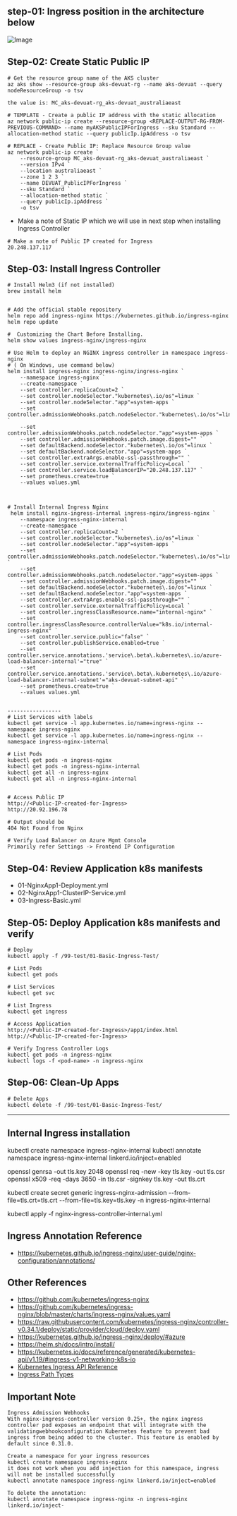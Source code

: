 ## step-01: Ingress position in the architecture below
![Image](/01-cluster/images/uat-arch-01.png)

## Step-02: Create Static Public IP
```t
# Get the resource group name of the AKS cluster 
az aks show --resource-group aks-devuat-rg --name aks-devuat --query nodeResourceGroup -o tsv

the value is: MC_aks-devuat-rg_aks-devuat_australiaeast

# TEMPLATE - Create a public IP address with the static allocation
az network public-ip create --resource-group <REPLACE-OUTPUT-RG-FROM-PREVIOUS-COMMAND> --name myAKSPublicIPForIngress --sku Standard --allocation-method static --query publicIp.ipAddress -o tsv

# REPLACE - Create Public IP: Replace Resource Group value
az network public-ip create `
    --resource-group MC_aks-devuat-rg_aks-devuat_australiaeast `
    --version IPv4 `
    --location australiaeast `
    --zone 1 2 3 `
    --name DEVUAT_PublicIPForIngress `
    --sku Standard `
    --allocation-method static `
    --query publicIp.ipAddress `
    -o tsv

```
- Make a note of Static IP which we will use in next step when installing Ingress Controller
```t
# Make a note of Public IP created for Ingress
20.248.137.117
```

## Step-03: Install Ingress Controller
```t
# Install Helm3 (if not installed)
brew install helm


# Add the official stable repository
helm repo add ingress-nginx https://kubernetes.github.io/ingress-nginx
helm repo update

#  Customizing the Chart Before Installing. 
helm show values ingress-nginx/ingress-nginx

# Use Helm to deploy an NGINX ingress controller in namespace ingress-nginx
# ( On Windows, use command below)
helm install ingress-nginx ingress-nginx/ingress-nginx `
    --namespace ingress-nginx `
    --create-namespace `
    --set controller.replicaCount=2 `
	--set controller.nodeSelector."kubernetes\.io/os"=linux `
    --set controller.nodeSelector."app"=system-apps `
	--set controller.admissionWebhooks.patch.nodeSelector."kubernetes\.io/os"=linux `
    --set controller.admissionWebhooks.patch.nodeSelector."app"=system-apps `
    --set controller.admissionWebhooks.patch.image.digest="" `
    --set defaultBackend.nodeSelector."kubernetes\.io/os"=linux `
	--set defaultBackend.nodeSelector."app"=system-apps `
	--set controller.extraArgs.enable-ssl-passthrough="" `
    --set controller.service.externalTrafficPolicy=Local `
    --set controller.service.loadBalancerIP="20.248.137.117" `
    --set prometheus.create=true `
    --values values.yml



# Install Internal Ingress Nginx
 helm install nginx-ingress-internal ingress-nginx/ingress-nginx `
    --namespace ingress-nginx-internal `
    --create-namespace `
    --set controller.replicaCount=2 `
    --set controller.nodeSelector."kubernetes\.io/os"=linux `
    --set controller.nodeSelector."app"=system-apps `
    --set controller.admissionWebhooks.patch.nodeSelector."kubernetes\.io/os"=linux `
    --set controller.admissionWebhooks.patch.nodeSelector."app"=system-apps `
    --set controller.admissionWebhooks.patch.image.digest="" `
    --set defaultBackend.nodeSelector."kubernetes\.io/os"=linux `
    --set defaultBackend.nodeSelector."app"=system-apps `
    --set controller.extraArgs.enable-ssl-passthrough="" `
    --set controller.service.externalTrafficPolicy=Local `
    --set controller.ingressClassResource.name="internal-nginx" `
    --set controller.ingressClassResource.controllerValue="k8s.io/internal-ingress-nginx" `
    --set controller.service.public="false" `
    --set controller.publishService.enabled=true `
    --set controller.service.annotations.'service\.beta\.kubernetes\.io/azure-load-balancer-internal'="true" `
    --set controller.service.annotations.'service\.beta\.kubernetes\.io/azure-load-balancer-internal-subnet'="aks-devuat-subnet-api" `
    --set prometheus.create=true `
    --values values.yml


-----------------
# List Services with labels
kubectl get service -l app.kubernetes.io/name=ingress-nginx --namespace ingress-nginx
kubectl get service -l app.kubernetes.io/name=ingress-nginx --namespace ingress-nginx-internal

# List Pods
kubectl get pods -n ingress-nginx
kubectl get pods -n ingress-nginx-internal
kubectl get all -n ingress-nginx
kubectl get all -n ingress-nginx-internal


# Access Public IP
http://<Public-IP-created-for-Ingress>
http://20.92.196.78

# Output should be
404 Not Found from Nginx

# Verify Load Balancer on Azure Mgmt Console
Primarily refer Settings -> Frontend IP Configuration
```

## Step-04: Review Application k8s manifests
- 01-NginxApp1-Deployment.yml
- 02-NginxApp1-ClusterIP-Service.yml
- 03-Ingress-Basic.yml

## Step-05: Deploy Application k8s manifests and verify
```t
# Deploy
kubectl apply -f /99-test/01-Basic-Ingress-Test/

# List Pods
kubectl get pods

# List Services
kubectl get svc

# List Ingress
kubectl get ingress

# Access Application
http://<Public-IP-created-for-Ingress>/app1/index.html
http://<Public-IP-created-for-Ingress>

# Verify Ingress Controller Logs
kubectl get pods -n ingress-nginx
kubectl logs -f <pod-name> -n ingress-nginx
```

## Step-06: Clean-Up Apps
```t
# Delete Apps
kubectl delete -f /99-test/01-Basic-Ingress-Test/
```

------
## Internal Ingress installation
kubectl create namespace ingress-nginx-internal
kubectl annotate namespace ingress-nginx-internal linkerd.io/inject=enabled

openssl genrsa -out tls.key 2048
openssl req -new -key tls.key -out tls.csr
openssl x509 -req -days 3650 -in tls.csr -signkey tls.key -out tls.crt

kubectl create secret generic ingress-nginx-admission --from-file=tls.crt=tls.crt --from-file=tls.key=tls.key -n ingress-nginx-internal

kubectl apply -f nginx-ingress-controller-internal.yml






## Ingress Annotation Reference
- https://kubernetes.github.io/ingress-nginx/user-guide/nginx-configuration/annotations/

## Other References
- https://github.com/kubernetes/ingress-nginx
- https://github.com/kubernetes/ingress-nginx/blob/master/charts/ingress-nginx/values.yaml
- https://raw.githubusercontent.com/kubernetes/ingress-nginx/controller-v0.34.1/deploy/static/provider/cloud/deploy.yaml
- https://kubernetes.github.io/ingress-nginx/deploy/#azure
- https://helm.sh/docs/intro/install/
- https://kubernetes.io/docs/reference/generated/kubernetes-api/v1.19/#ingress-v1-networking-k8s-io
- [Kubernetes Ingress API Reference](https://kubernetes.io/docs/reference/generated/kubernetes-api/v1.24/#ingress-v1-networking-k8s-io)
- [Ingress Path Types](https://kubernetes.io/docs/concepts/services-networking/ingress/#path-types)

## Important Note
```
Ingress Admission Webhooks
With nginx-ingress-controller version 0.25+, the nginx ingress controller pod exposes an endpoint that will integrate with the validatingwebhookconfiguration Kubernetes feature to prevent bad ingress from being added to the cluster. This feature is enabled by default since 0.31.0.
```

```
Create a namespace for your ingress resources
kubectl create namespace ingress-nginx
it does not work when you add injection for this namespace, ingress will not be installed successfully
kubectl annotate namespace ingress-nginx linkerd.io/inject=enabled

To delete the annotation:
kubectl annotate namespace ingress-nginx -n ingress-nginx linkerd.io/inject-
```